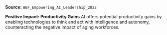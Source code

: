 **Source:** `WEF_Empowering_AI_Leadership_2022`

**Positive Impact: Productivity Gains**
AI offers potential productivity gains by enabling technologies to think and act with intelligence and autonomy, counteracting the negative impact of aging workforces.
